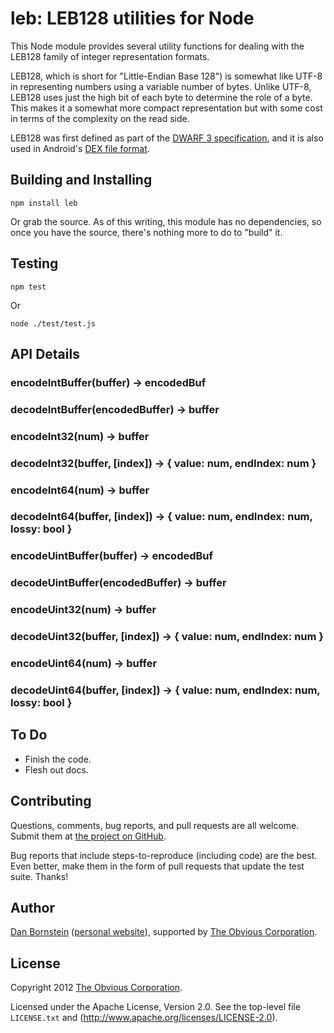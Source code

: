 leb: LEB128 utilities for Node
==============================

This Node module provides several utility functions for
dealing with the LEB128 family of integer representation formats.

LEB128, which is short for "Little-Endian Base 128") is somewhat like
UTF-8 in representing numbers using a variable number of bytes. Unlike
UTF-8, LEB128 uses just the high bit of each byte to determine the
role of a byte. This makes it a somewhat more compact representation
but with some cost in terms of the complexity on the read side.

LEB128 was first defined as part of the 
[DWARF 3 specification](http://dwarfstd.org/Dwarf3Std.php), and it
is also used in Android's
[DEX file format](http://http://source.android.com/tech/dalvik/dex-format.html).


Building and Installing
-----------------------

```shell
npm install leb
```

Or grab the source. As of this writing, this module has no
dependencies, so once you have the source, there's nothing more to do
to "build" it.


Testing
-------

```shell
npm test
```

Or

```shell
node ./test/test.js
```


API Details
-----------

### encodeIntBuffer(buffer) -> encodedBuf
### decodeIntBuffer(encodedBuffer) -> buffer

### encodeInt32(num) -> buffer
### decodeInt32(buffer, [index]) -> { value: num, endIndex: num }

### encodeInt64(num) -> buffer
### decodeInt64(buffer, [index]) -> { value: num, endIndex: num, lossy: bool }

### encodeUintBuffer(buffer) -> encodedBuf
### decodeUintBuffer(encodedBuffer) -> buffer

### encodeUint32(num) -> buffer
### decodeUint32(buffer, [index]) -> { value: num, endIndex: num }

### encodeUint64(num) -> buffer
### decodeUint64(buffer, [index]) -> { value: num, endIndex: num, lossy: bool }


To Do
-----

* Finish the code.
* Flesh out docs.


Contributing
------------

Questions, comments, bug reports, and pull requests are all welcome.
Submit them at [the project on GitHub](https://github.com/Obvious/leb/).

Bug reports that include steps-to-reproduce (including code) are the
best. Even better, make them in the form of pull requests that update
the test suite. Thanks!


Author
------

[Dan Bornstein](https://github.com/danfuzz)
([personal website](http://www.milk.com/)), supported by
[The Obvious Corporation](http://obvious.com/).


License
-------

Copyright 2012 [The Obvious Corporation](http://obvious.com/).

Licensed under the Apache License, Version 2.0. 
See the top-level file `LICENSE.txt` and
(http://www.apache.org/licenses/LICENSE-2.0).


